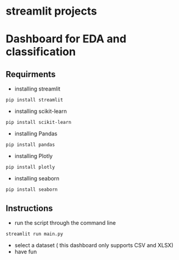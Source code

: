 # streamlit projects
# Dashboard for EDA and classification
## Requirments
- installing streamlit
```
pip install streamlit
```
- installing scikit-learn
```
pip install scikit-learn
```
- installing Pandas
```
pip install pandas
```
- installing Plotly 
```
pip install plotly
```
- installing seaborn 
```
pip install seaborn
```

## Instructions
- run the script through the command line 
```
streamlit run main.py
```
- select a dataset ( this dashboard only supports CSV and XLSX)
- have fun
